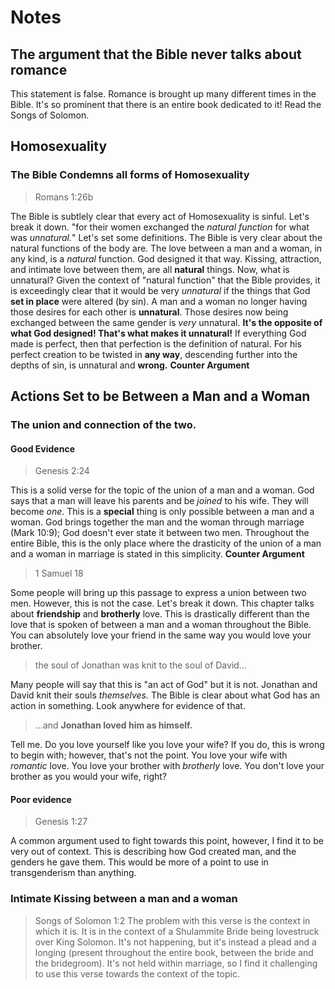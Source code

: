 # Notes
## The argument that the Bible never talks about romance
This statement is false. Romance is brought up many different times in the Bible. It's so prominent that there is an entire book dedicated to it! Read the Songs of Solomon.

## Homosexuality
### The Bible Condemns all forms of Homosexuality
> Romans 1:26b

The Bible is subtlely clear that every act of Homosexuality is sinful. Let's break it down. "for their women exchanged the *natural function* for what was *unnatural.*" Let's set some definitions. The Bible is very clear about the natural functions of the body are. The love between a man and a woman, in any kind, is a *natural* function. God designed it that way. Kissing, attraction, and intimate love between them, are all **natural** things. Now, what is unnatural? Given the context of "natural function" that the Bible provides, it is exceedingly clear that it would be very *unnatural* if the things that God **set in place** were altered (by sin). A man and a woman no longer having those desires for each other is **unnatural**. Those desires now being exchanged between the same gender is *very* unnatural. __It's the opposite of what God designed! That's what makes it unnatural!__ If everything God made is perfect, then that perfection is the definition of natural. For his perfect creation to be twisted in **any way**, descending further into the depths of sin, is unnatural and __wrong.__
__**Counter Argument**__

## Actions Set to be Between a Man and a Woman
### The union and connection of the two.
#### Good Evidence
> Genesis 2:24

This is a solid verse for the topic of the union of a man and a woman. God says that a man will leave his parents and be *joined* to his wife. They will become *one*. This is  a **special** thing is only possible between a man and a woman. God brings together the man and the woman through marriage (Mark 10:9); God doesn't ever state it between two men. Throughout the entire Bible, this is the only place where the drasticity of the union of a man and a woman in marriage is stated in this simplicity.
__**Counter Argument**__
> 1 Samuel 18

Some people will bring up this passage to express a union between two men. However, this is not the case. Let's break it down. This chapter talks about **friendship** and **brotherly** love. This is drastically different than the love that is spoken of between a man and a woman throughout the Bible. You can absolutely love your friend in the same way you would love your brother.

> the soul of Jonathan was knit to the soul of David...

Many people will say that this is "an act of God" but it is not. Jonathan and David knit their souls *themselves.* The Bible is clear about what God has an action in something. Look anywhere for evidence of that.

> ...and __Jonathan loved him as himself.__

Tell me. Do you love yourself like you love your wife? If you do, this is wrong to begin with; however, that's not the point. You love your wife with *romantic* love. You love your brother with *brotherly* love. You don't love your brother as you would your wife, right?



#### Poor evidence
> Genesis 1:27

A common argument used to fight towards this point, however, I find it to be very out of context. This is describing how God created man, and the genders he gave them. This would be more of a point to use in transgenderism than anything.

### Intimate Kissing between a man and a woman
> Songs of Solomon 1:2
The problem with this verse is the context in which it is. It is in the context of a Shulammite Bride being lovestruck over King Solomon. It's not happening, but it's instead a plead and a longing (present throughout the entire book, between the bride and the bridegroom). It's not held within marriage, so I find it challenging to use this verse towards the context of the topic.